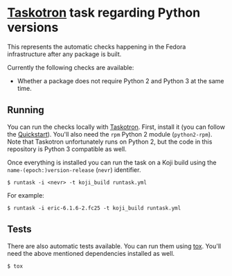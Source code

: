 # [Taskotron] task regarding Python versions

This represents the automatic checks happening in the Fedora infrastructure
after any package is built.

Currently the following checks are available:

 * Whether a package does not require Python 2 and Python 3 at the same time.


[Taskotron]: https://fedoraproject.org/wiki/Taskotron


## Running

You can run the checks locally with [Taskotron]. First, install it (you can
follow the [Quickstart]).
You'll also need the `rpm` Python 2 module (`python2-rpm`).
Note that Taskotron unfortunately runs on Python 2, but the code in this
repository is Python 3 compatible as well.

[Quickstart]: https://qa.fedoraproject.org/docs/libtaskotron/latest/quickstart.html

Once everything is installed you can run the task on a Koji build using the
`name-(epoch:)version-release` (`nevr`) identifier.

```console
$ runtask -i <nevr> -t koji_build runtask.yml
```

For example:

```console
$ runtask -i eric-6.1.6-2.fc25 -t koji_build runtask.yml
```

## Tests

There are also automatic tests available. You can run them using [tox].
You'll need the above mentioned dependencies installed as well.

```console
$ tox
```

[tox]: https://tox.readthedocs.io/
